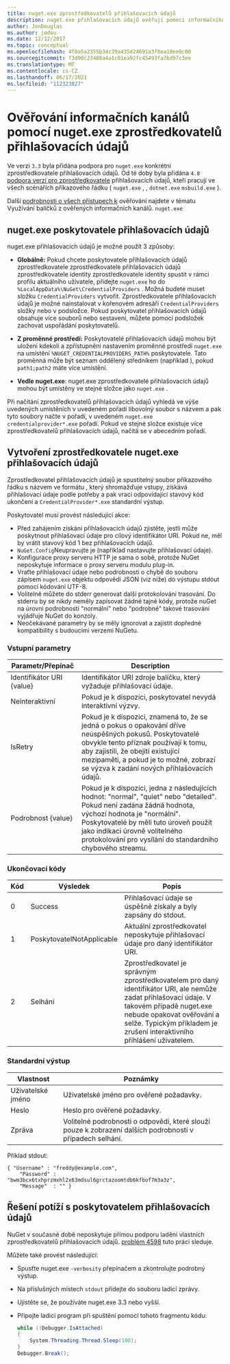 ```yaml
---
title: nuget.exe zprostředkovatelů přihlašovacích údajů
description: nuget.exe přihlašovacích údajů ověřují pomocí informačního kanálu a jsou implementovány jako spustitelné soubory příkazového řádku, které dodržují konkrétní konvence.
author: JonDouglas
ms.author: jodou
ms.date: 12/12/2017
ms.topic: conceptual
ms.openlocfilehash: 4f0a5a2355b34c39a435d24691a3f8ea10ee9c00
ms.sourcegitcommit: f3d98c23408a4a1c01ea92fc45493fa7bd97c3ee
ms.translationtype: MT
ms.contentlocale: cs-CZ
ms.lasthandoff: 06/17/2021
ms.locfileid: "112323827"
---
```

# <a name="authenticating-feeds-with-nugetexe-credential-providers"></a>Ověřování informačních kanálů pomocí nuget.exe zprostředkovatelů přihlašovacích údajů

Ve verzi `3.3` byla přidána podpora pro `nuget.exe` konkrétní zprostředkovatele přihlašovacích údajů. Od té doby byla přidána `4.8` [podpora verzí pro zprostředkovatele](NuGet-Cross-Platform-Authentication-Plugin.md) přihlašovacích údajů, kteří pracují ve všech scénářích příkazového řádku ( `nuget.exe` , , `dotnet.exe` `msbuild.exe` ).

Další [podrobnosti o všech přístupech k](../../consume-packages/consuming-packages-authenticated-feeds.md#nugetexe) ověřování najdete v tématu Využívání balíčků z ověřených informačních kanálů. `nuget.exe`

## <a name="nugetexe-credential-provider-discovery"></a>nuget.exe poskytovatele přihlašovacích údajů

nuget.exe přihlašovacích údajů je možné použít 3 způsoby:

- **Globálně:** Pokud chcete poskytovatele přihlašovacích údajů zprostředkovatele zprostředkovatele přihlašovacích údajů zprostředkovatele identity zprostředkovatele identity spustit v rámci profilu aktuálního uživatele, přidejte `nuget.exe` ho do `%LocalAppData%\NuGet\CredentialProviders` . Možná budete muset složku `CredentialProviders` vytvořit. Zprostředkovatele přihlašovacích údajů je možné nainstalovat v kořenovém adresáři `CredentialProviders`  složky nebo v podsložce. Pokud poskytovatel přihlašovacích údajů obsahuje více souborů nebo sestavení, můžete pomocí podsložek zachovat uspořádání poskytovatelů.

- **Z proměnné prostředí:** Poskytovatelé přihlašovacích údajů mohou být uloženi kdekoli a zpřístupněni nastavením proměnné prostředí `nuget.exe` na umístění `%NUGET_CREDENTIALPROVIDERS_PATH%` poskytovatele. Tato proměnná může být seznam oddělený středníkem (například ), pokud `path1;path2` máte více umístění.

- **Vedle nuget.exe**: nuget.exe zprostředkovatelé přihlašovacích údajů mohou být umístěny ve stejné složce jako `nuget.exe` .

Při načítání zprostředkovatelů přihlašovacích údajů vyhledá ve výše uvedených umístěních v uvedeném pořadí libovolný soubor s názvem a pak tyto soubory načte v pořadí, v uvedeném `nuget.exe` `credentialprovider*.exe` pořadí. Pokud ve stejné složce existuje více zprostředkovatelů přihlašovacích údajů, načítá se v abecedním pořadí.

## <a name="creating-a-nugetexe-credential-provider"></a>Vytvoření zprostředkovatele nuget.exe přihlašovacích údajů

Zprostředkovatel přihlašovacích údajů je spustitelný soubor příkazového řádku s názvem ve formátu , který shromažďuje vstupy, získává přihlašovací údaje podle potřeby a pak vrací odpovídající stavový kód ukončení a `CredentialProvider*.exe` standardní výstup.

Poskytovatel musí provést následující akce:

- Před zahájením získání přihlašovacích údajů zjistěte, jestli může poskytnout přihlašovací údaje pro cílový identifikátor URI. Pokud ne, měl by vrátit stavový kód 1 bez přihlašovacích údajů.
- `NuGet.Config`Neupravujte je (například nastavujte přihlašovací údaje).
- Konfigurace proxy serveru HTTP je sama o sobě, protože NuGet neposkytuje informace o proxy serveru modulu plug-in.
- Vraťte přihlašovací údaje nebo podrobnosti o chybě do souboru zápisem `nuget.exe` objektu odpovědi JSON (viz níže) do výstupu stdout pomocí kódování UTF-8.
- Volitelně můžete do stderr generovat další protokolování trasování. Do stderru by se nikdy neměly zapisovat žádné tajné kódy, protože nuGet na úrovni podrobností "normální" nebo "podrobné" takové trasování vyjádřuje NuGet do konzoly.
- Neočekávané parametry by se měly ignorovat a zajistit dopředné kompatibility s budoucími verzemi NuGetu.

### <a name="input-parameters"></a>Vstupní parametry

| Parametr/Přepínač |Description|
|----------------|-----------|
| Identifikátor URI {value} | Identifikátor URI zdroje balíčku, který vyžaduje přihlašovací údaje.|
| Neinteraktivní | Pokud je k dispozici, poskytovatel nevydá interaktivní výzvy. |
| IsRetry | Pokud je k dispozici, znamená to, že se jedná o pokus o opakování dříve neúspěšných pokusů. Poskytovatelé obvykle tento příznak používají k tomu, aby zajistili, že obejití existující mezipaměti, a pokud je to možné, zobrazí se výzva k zadání nových přihlašovacích údajů.|
| Podrobnost {value} | Pokud je k dispozici, jedna z následujících hodnot: "normal", "quiet" nebo "detailed". Pokud není zadána žádná hodnota, výchozí hodnota je "normální". Poskytovatelé by měli tuto úroveň použít jako indikaci úrovně volitelného protokolování pro vysílání do standardního chybového streamu. |

### <a name="exit-codes"></a>Ukončovací kódy

| Kód |Výsledek | Popis |
|----------------|-----------|-----------|
| 0 | Success | Přihlašovací údaje se úspěšně získaly a byly zapsány do stdout.|
| 1 | PoskytovatelNotApplicable | Aktuální zprostředkovatel neposkytuje přihlašovací údaje pro daný identifikátor URI.|
| 2 | Selhání | Zprostředkovatel je správným zprostředkovatelem pro daný identifikátor URI, ale nemůže zadat přihlašovací údaje. V takovém případě nuget.exe nebude opakovat ověřování a selže. Typickým příkladem je zrušení interaktivního přihlášení uživatelem. |

### <a name="standard-output"></a>Standardní výstup

| Vlastnost |Poznámky|
|----------------|-----------|
| Uživatelské jméno | Uživatelské jméno pro ověřené požadavky.|
| Heslo | Heslo pro ověřené požadavky.|
| Zpráva | Volitelné podrobnosti o odpovědi, které slouží pouze k zobrazení dalších podrobností v případech selhání. |

Příklad stdout:

```
{ "Username" : "freddy@example.com",
    "Password" : "bwm3bcx6txhprzmxhl2x63mdsul6grctazoomtdb6kfbof7m3a3z",
    "Message"  : "" }
```

## <a name="troubleshooting-a-credential-provider"></a>Řešení potíží s poskytovatelem přihlašovacích údajů

NuGet v současné době neposkytuje přímou podporu ladění vlastních zprostředkovatelů přihlašovacích údajů. [problém 4598](https://github.com/NuGet/Home/issues/4598) tuto práci sleduje.

Můžete také provést následující:

- Spusťte nuget.exe `-verbosity` přepínačem a zkontrolujte podrobný výstup.
- Na příslušných místech `stdout` přidejte do souboru ladicí zprávy.
- Ujistěte se, že používáte nuget.exe 3.3 nebo vyšší.
- Připojte ladicí program při spuštění pomocí tohoto fragmentu kódu:

    ```cs
    while (!Debugger.IsAttached)
    {
        System.Threading.Thread.Sleep(100);
    }
    Debugger.Break();
    ```

